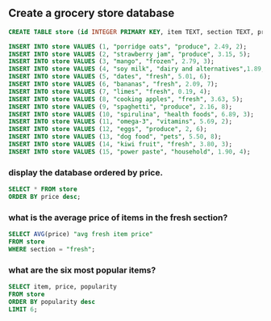 ## Create a grocery store database

```sql
CREATE TABLE store (id INTEGER PRIMARY KEY, item TEXT, section TEXT, price INTEGER, popularity INTEGER);
```
```sql
INSERT INTO store VALUES (1, "porridge oats", "produce", 2.49, 2);
INSERT INTO store VALUES (2, "strawberry jam", "produce", 3.15, 5);
INSERT INTO store VALUES (3, "mango", "frozen", 2.79, 3);
INSERT INTO store VALUES (4, "soy milk", "dairy and alternatives",1.89,5);
INSERT INTO store VALUES (5, "dates", "fresh", 5.01, 6);
INSERT INTO store VALUES (6, "bananas", "fresh", 2.09, 7);
INSERT INTO store VALUES (7, "limes", "fresh", 0.19, 4);
INSERT INTO store VALUES (8, "cooking apples", "fresh", 3.63, 5);
INSERT INTO store VALUES (9, "spaghetti", "produce", 2.16, 8);
INSERT INTO store VALUES (10, "spirulina", "health foods", 6.89, 3);
INSERT INTO store VALUES (11, "omega-3", "vitamins", 5.69, 2);
INSERT INTO store VALUES (12, "eggs", "produce", 2, 6);
INSERT INTO store VALUES (13, "dog food", "pets", 5.50, 8);
INSERT INTO store VALUES (14, "kiwi fruit", "fresh", 3.80, 3);
INSERT INTO store VALUES (15, "power paste", "household", 1.90, 4);
```
### display the database ordered by price. 
```sql
SELECT * FROM store
ORDER BY price desc;
```

### what is the average price of items in the fresh section? 
```sql
SELECT AVG(price) "avg fresh item price"
FROM store
WHERE section = "fresh";
```

### what are the six most popular items? 
```sql
SELECT item, price, popularity
FROM store
ORDER BY popularity desc
LIMIT 6;
```
